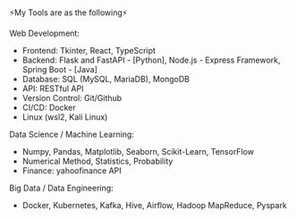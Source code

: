 ⚡My Tools are as the following⚡

Web Development:
- Frontend: Tkinter, React, TypeScript
- Backend: Flask and FastAPI - [Python], Node.js - Express Framework, Spring Boot - [Java]
- Database: SQL (MySQL, MariaDB), MongoDB
- API: RESTful API
- Version Control: Git/Github
- CI/CD: Docker
- Linux (wsl2, Kali Linux)

Data Science / Machine Learning:
- Numpy, Pandas, Matplotlib, Seaborn, Scikit-Learn, TensorFlow
- Numerical Method, Statistics, Probability
- Finance: yahoofinance API

Big Data / Data Engineering:
- Docker, Kubernetes, Kafka, Hive, Airflow, Hadoop MapReduce, Pyspark
<!--
**AlienX77-cmd/AlienX77-cmd** is a ✨ _special_ ✨ repository because its `README.md` (this file) appears on your GitHub profile.

Here are some ideas to get you started:

- 🔭 I’m currently working on ...
- 🌱 I’m currently learning ...
- 👯 I’m looking to collaborate on ...
- 🤔 I’m looking for help with ...
- 💬 Ask me about ...
- 📫 How to reach me: ...
- 😄 Pronouns: ...
- ⚡ Fun fact: ...
-->
